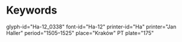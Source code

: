 # Keywords
glyph-id="Ha-12_0338"
font-id="Ha-12"
printer-id="Ha"
printer="Jan Haller"
period="1505–1525"
place="Kraków"
PT plate="175"
